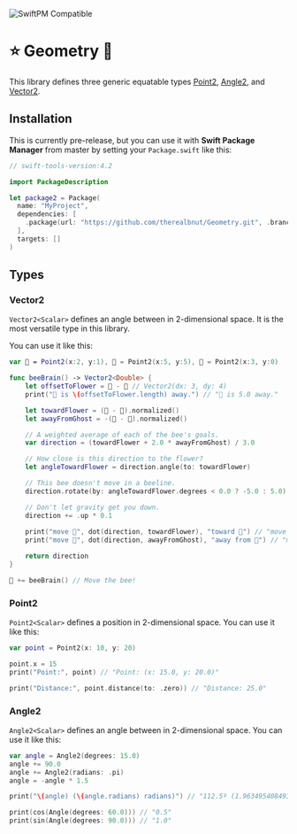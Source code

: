 ![SwiftPM Compatible](https://img.shields.io/badge/SwiftPM-Compatible-brightgreen.svg)

# ⭐️ Geometry 📐

This library defines three generic equatable types [Point2](#point2), [Angle2](#angle2), and [Vector2](#vector2).

## Installation

This is currently pre-release, but you can use it with **Swift Package Manager** from master by setting your `Package.swift` like this:

```swift
// swift-tools-version:4.2

import PackageDescription

let package2 = Package(
  name: "MyProject",
  dependencies: [
    .package(url: "https://github.com/therealbnut/Geometry.git", .branch("master"))
  ],
  targets: []
)
```

## Types

### Vector2

`Vector2<Scalar>` defines an angle between in 2-dimensional space. It is the most versatile type in this library. 

You can use it like this:

```swift
var 🐝 = Point2(x:2, y:1), 🌻 = Point2(x:5, y:5), 👻 = Point2(x:3, y:0)

func beeBrain() -> Vector2<Double> {
    let offsetToFlower = 🌻 - 🐝 // Vector2(dx: 3, dy: 4)
    print("🌻 is \(offsetToFlower.length) away.") // "🌻 is 5.0 away."

    let towardFlower = (🌻 - 🐝).normalized()
    let awayFromGhost = -(👻 - 🐝).normalized()

    // A weighted average of each of the bee's goals.
    var direction = (towardFlower + 2.0 * awayFromGhost) / 3.0

    // How close is this direction to the flower?
    let angleTowardFlower = direction.angle(to: towardFlower)

    // This bee doesn't move in a beeline.
    direction.rotate(by: angleTowardFlower.degrees < 0.0 ? -5.0 : 5.0)

    // Don't let gravity get you down.
    direction += .up * 0.1
    
    print("move 🐝", dot(direction, towardFlower), "toward 🌻") // "move 🐝 0.56 toward 🌻"
    print("move 🐝", dot(direction, awayFromGhost), "away from 👻") // "move 🐝 0.75 away from 👻"

    return direction
}

🐝 += beeBrain() // Move the bee!
```

### Point2

`Point2<Scalar>` defines a position in 2-dimensional space.
You can use it like this: 

```swift
var point = Point2(x: 10, y: 20)

point.x = 15
print("Point:", point) // "Point: (x: 15.0, y: 20.0)"

print("Distance:", point.distance(to: .zero)) // "Distance: 25.0"
```

### Angle2

`Angle2<Scalar>` defines an angle between in 2-dimensional space. 
You can use it like this:

```swift
var angle = Angle2(degrees: 15.0)
angle += 90.0
angle += Angle2(radians: .pi)
angle = -angle * 1.5

print("\(angle) (\(angle.radians) radians)") // "112.5º (1.9634954084936211 radians)"

print(cos(Angle(degrees: 60.0))) // "0.5"
print(sin(Angle(degrees: 90.0))) // "1.0"
```
